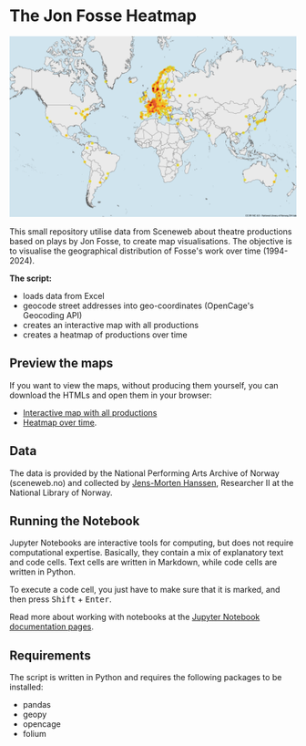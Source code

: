 # The Jon Fosse Heatmap
![](https://github.com/joncto/Jon-Fosse-Heatmap/blob/main/FossePros_heatmap_web.png)

This small repository utilise data from Sceneweb about theatre productions based on plays by Jon Fosse, to create map visualisations. The objective is to visualise the geographical distribution of Fosse's work over time (1994-2024).

**The script:**
- loads data from Excel
- geocode street addresses into geo-coordinates (OpenCage's Geocoding API)
- creates an interactive map with all productions
- creates a heatmap of productions over time

## Preview the maps
If you want to view the maps, without producing them yourself, you can download the HTMLs and open them in your browser:
- [Interactive map with all productions](https://github.com/joncto/Jon-Fosse-Heatmap/blob/main/Jon-Fosse-Heatmap/output/fosse-map-pins.html)
- [Heatmap over time](https://github.com/joncto/Jon-Fosse-Heatmap/blob/main/Jon-Fosse-Heatmap/output/fosse-heatmap.html).

## Data
The data is provided by the National Performing Arts Archive of Norway (sceneweb.no) and collected by [Jens-Morten Hanssen](https://www.nb.no/ansatte/jens-morten-hanssen/), Researcher II at the National Library of Norway.

## Running the Notebook
Jupyter Notebooks are interactive tools for computing, but does not require computational expertise. Basically, they contain a mix of explanatory text and code cells. Text cells are written in Markdown, while code cells are written in Python.

To execute a code cell, you just have to make sure that it is marked, and then press <kbd>Shift</kbd> + <kbd>Enter</kbd>.

Read more about working with notebooks at the [Jupyter Notebook documentation pages](https://jupyter-notebook.readthedocs.io/en/latest/).

## Requirements
The script is written in Python and requires the following packages to be installed:
- pandas
- geopy
- opencage
- folium
